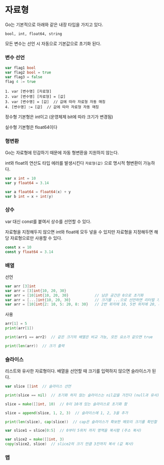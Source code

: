# 자료형
Go는 기본적으로 아래와 같은 내장 타입을 가지고 있다.
```
bool, int, float64, string
```

모든 변수는 선언 시 자동으로 기본값으로 초기화 된다.

### 변수 선언
```go
var flag1 bool
var flag2 bool = true
var flag3 = false
flag 4 := true
```
```
1. var [변수명] [자료형]
2. var [변수명] [자료형] = [값]
3. var [변수명] = [값]  // 값에 따라 자료형 자동 매칭
4. [변수명] := [값]  // 값에 따라 자료형 자동 매칭
```
정수형 기본형은 int이고 (운영체제 bit에 따라 크기가 변경됨)

실수형 기본형은 float64이다


### 형변환
Go는 자료형에 민감하기 때문에 자동 형변환을 지원하지 않는다.

int와 float의 연산도 타입 에러를 발생시킨다 `자료형(값)` 으로 명시적 형변환이 가능하다.

```go
var x int = 10
var y float64 = 3.14

var a float64 = float64(x) + y
var b int = x + int(y)
```

### 상수
var 대신 const를 붙여서 상수를 선언할 수 있다.

자료형을 지정해두지 않으면 int와 float에 모두 넣을 수 있지만 자료형을 지정해두면 해당 자료형으로만 사용할 수 있다.
```go
const x = 10
const y float64 = 3.14
```

### 배열
선언
```go
var arr [3]int
var arr = [3]int{10, 20, 30}
var arr = [10]int{10, 20, 30}            // 남은 공간은 0으로 초기화
var arr = [...]int{10, 20, 30}           // 크기를 ...으로 선언하면 리터럴 개수에 따라 자동으로 3칸이 됨
var arr = [10]int{2: 10, 5: 20, 8: 30}   // 2번 위치에 10, 5번 위치에 20, 8번 위치에 30으로 초기화
```

사용
```go
arr[1] = 5
print(arr[1])

print(arr1 == arr2)  // 같은 크기의 배열은 비교 가능, 모든 요소가 같으면 true

print(len(arr))  // 크기 출력
```

### 슬라이스
리스트와 유사한 자료형이다.
배열을 선언할 때 크기를 입력하지 않으면 슬라이스가 된다.
```go
var slice []int  // 슬라이스 선언

print(slice == nil)  // 초기화 하지 않는 슬라이스는 nil값을 가진다 (null과 유사), 또한 슬라이스 끼리 비교는 불가능하다

slice = make([]int, 10)  // 0이 10개 있는 슬라이스로 초기화 함

slice = append(slice, 1, 2, 3)  // 슬라이스에 1, 2, 3을 추가

print(len(slice), cap(slice))  // cap은 슬라이스가 확보한 메모리 크기를 확인할 수 있다

var slice1 = slice[0:5]  // 0부터 5위치 까지 영역을 복사함 (주소 복사)

var slice2 = make([]int, 3)
copy(slice2, slice)  // slice2의 크기 만큼 3칸까지 복사 (값 복사)
```

### 맵



